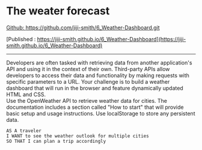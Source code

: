 # The weater forecast

[Github: https://github.com/jiji-smith/6_Weather-Dashboard.git ](https://github.com/jiji-smith/6_Weather-Dashboard.git)

[Published : https://jiji-smith.github.io/6_Weather-Dashboard](https://jiji-smith.github.io/6_Weather-Dashboard)

---
Developers are often tasked with retrieving data from another application's API and using it in the context of their own. Third-party APIs allow developers to access their data and functionality by making requests with specific parameters to a URL. Your challenge is to build a weather dashboard that will run in the browser and feature dynamically updated HTML and CSS.
<br>
Use the OpenWeather API to retrieve weather data for cities. The documentation includes a section called "How to start" that will provide basic setup and usage instructions. Use localStorage to store any persistent data.

``` User Story
AS A traveler
I WANT to see the weather outlook for multiple cities
SO THAT I can plan a trip accordingly
